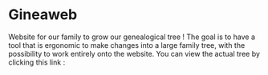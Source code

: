 # Gineaweb
Website for our family to grow our genealogical tree !
The goal is to have a tool that is ergonomic to make changes into a large family tree, with the possibility to work entirely onto the website.
You can view the actual tree by clicking this link : 
